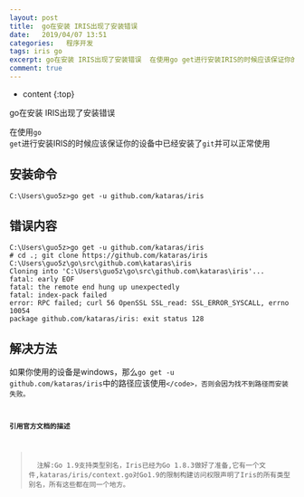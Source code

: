 ```yaml
---
layout: post
title:  go在安装 IRIS出现了安装错误
date:   2019/04/07 13:51
categories:   程序开发
tags: iris go 
excerpt: go在安装 IRIS出现了安装错误  在使用go get进行安装IRIS的时候应该保证你的设备中已经安装了git并可以正常使用  安装命令  C:\Users\guo5z&gt;go get -u github.com/kataras/iris   错误内容  C:\Users\guo5z&gt;go get -u github.com/kataras/iris # cd .; git clone
comment: true
---
```

* content
{:top}

go在安装 IRIS出现了安装错误

在使用<code>go get</code>进行安装IRIS的时候应该保证你的设备中已经安装了<code>git</code>并可以正常使用

<h2>安装命令</h2>

<pre><code class="language-doc ">C:\Users\guo5z&gt;go get -u github.com/kataras/iris
</code></pre>

<h2>错误内容</h2>

<pre><code class="language-doc ">C:\Users\guo5z&gt;go get -u github.com/kataras/iris
# cd .; git clone https://github.com/kataras/iris C:\Users\guo5z\go\src\github.com\kataras\iris
Cloning into 'C:\Users\guo5z\go\src\github.com\kataras\iris'...
fatal: early EOF
fatal: the remote end hung up unexpectedly
fatal: index-pack failed
error: RPC failed; curl 56 OpenSSL SSL_read: SSL_ERROR_SYSCALL, errno 10054
package github.com/kataras/iris: exit status 128
</code></pre>

<h2>解决方法</h2>

如果你使用的设备是windows，那么<code>go get -u github.com/kataras/iris</code>中的路径应该使用<code>\</code>，否则会因为找不到路径而安装失败。

<strong>引用官方文档的描述</strong>

<blockquote>
  注解:Go 1.9支持类型别名，Iris已经为Go 1.8.3做好了准备,它有一个文件,kataras/iris/context.go对Go1.9的限制构建访问权限声明了Iris的所有类型别名，所有这些都在同一个地方。
</blockquote>
    